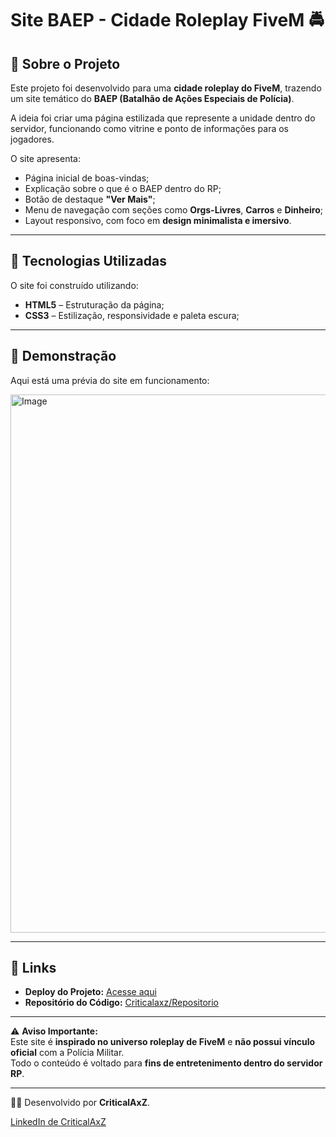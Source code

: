# Site BAEP - Cidade Roleplay FiveM 🚔  

## 📖 Sobre o Projeto  

Este projeto foi desenvolvido para uma **cidade roleplay do FiveM**, trazendo um site temático do **BAEP (Batalhão de Ações Especiais de Polícia)**.  

A ideia foi criar uma página estilizada que represente a unidade dentro do servidor, funcionando como vitrine e ponto de informações para os jogadores.  

O site apresenta:  
- Página inicial de boas-vindas;  
- Explicação sobre o que é o BAEP dentro do RP;  
- Botão de destaque **"Ver Mais"**;  
- Menu de navegação com seções como **Orgs-Livres**, **Carros** e **Dinheiro**;  
- Layout responsivo, com foco em **design minimalista e imersivo**.  

-----

## 🚀 Tecnologias Utilizadas  

O site foi construído utilizando:  

- **HTML5** – Estruturação da página;  
- **CSS3** – Estilização, responsividade e paleta escura;  

-----

## 📸 Demonstração  

Aqui está uma prévia do site em funcionamento:  

<img width="1877" height="861" alt="Image" src="https://github.com/user-attachments/assets/a824e9e3-da3a-41a1-844e-1ac2a2a26302" />

-----

## 🔗 Links  

- **Deploy do Projeto:** [Acesse aqui](https://criticalaxz.github.io/ProjetoBaep)  
- **Repositório do Código:** [Criticalaxz/Repositorio](https://github.com/CriticalAxZ/ProjetoBaep)  

-----

⚠️ **Aviso Importante:**  
Este site é **inspirado no universo roleplay de FiveM** e **não possui vínculo oficial** com a Polícia Militar.  
Todo o conteúdo é voltado para **fins de entretenimento dentro do servidor RP**.  

-----

👨‍💻 Desenvolvido por **CriticalAxZ**.

[LinkedIn de CriticalAxZ](https://www.linkedin.com/in/pedro-leite-42a47033a)

